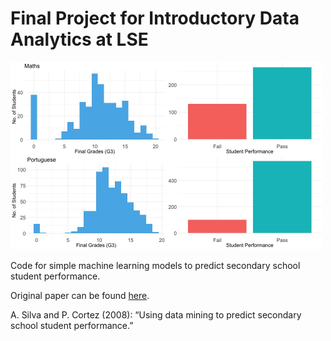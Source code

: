 # Final Project for Introductory Data Analytics at LSE

<img src=images/grades_dist_plot.jpg height="300">

Code for simple machine learning models to predict secondary school student performance.

Original paper can be found [here](https://www.researchgate.net/publication/228780408_Using_data_mining_to_predict_secondary_school_student_performance).

A. Silva and P. Cortez (2008): “Using data mining to predict secondary school student performance.” 
